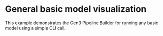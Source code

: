 General basic model visualization
================

This example demonstrates the Gen3 Pipeline Builder for running any basic model using a simple CLI call.
